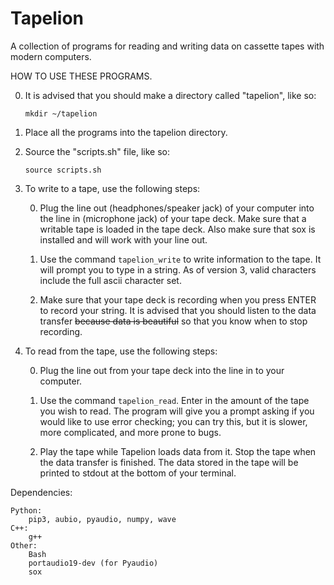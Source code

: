 # Tapelion
A collection of programs for reading and writing data on cassette tapes with modern computers.

HOW TO USE THESE PROGRAMS.

0. It is advised that you should make a directory called "tapelion", like so:

    `mkdir ~/tapelion`

1. Place all the programs into the tapelion directory.

2. Source the "scripts.sh" file, like so:

    `source scripts.sh`

3. To write to a tape, use the following steps:

    0. Plug the line out (headphones/speaker jack) of your computer into the line in (microphone jack)
    of your tape deck. Make sure that a writable tape is loaded in the tape deck. Also make sure that
    sox is installed and will work with your line out.
    
    1. Use the command `tapelion_write` to write information to the tape. It will prompt you to type in
    a string. As of version 3, valid characters include the full ascii character set.
    
    2. Make sure that your tape deck is recording when you press ENTER to record your string. It is advised
    that you should listen to the data transfer ~~because data is beautiful~~ so that you know when to
    stop recording.

4. To read from the tape, use the following steps:

    0. Plug the line out from your tape deck into the line in to your computer.
    
    1. Use the command `tapelion_read`. Enter in the amount of the tape you wish to read. The program will
    give you a prompt asking if you would like to use error checking; you can try this, but it is slower,
    more complicated, and more prone to bugs.
    
    2. Play the tape while Tapelion loads data from it. Stop the tape when the data transfer is finished.
    The data stored in the tape will be printed to stdout at the bottom of your terminal.


Dependencies:

    Python:
        pip3, aubio, pyaudio, numpy, wave
    C++:
        g++
    Other:
        Bash
        portaudio19-dev (for Pyaudio)
        sox
